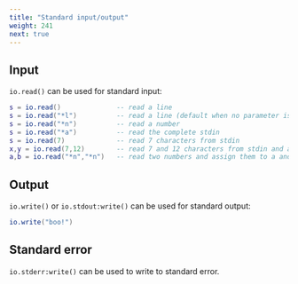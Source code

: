 ```yaml
---
title: "Standard input/output"
weight: 241
next: true
---
```


## Input

`io.read()` can be used for standard input:

```lua
s = io.read()              -- read a line
s = io.read("*l")          -- read a line (default when no parameter is given)
s = io.read("*n")          -- read a number
s = io.read("*a")          -- read the complete stdin
s = io.read(7)             -- read 7 characters from stdin
x,y = io.read(7,12)        -- read 7 and 12 characters from stdin and assign them to x and y
a,b = io.read("*n","*n")   -- read two numbers and assign them to a and b
```

## Output

`io.write()` or `io.stdout:write()` can be used for standard output:

```lua
io.write("boo!")
```

## Standard error

`io.stderr:write()` can be used to write to standard error.
